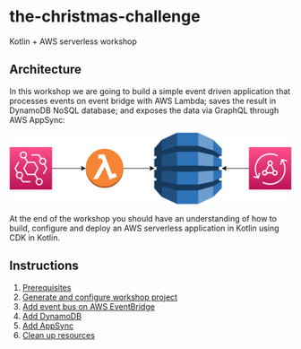 # the-christmas-challenge
Kotlin + AWS serverless workshop

## Architecture

In this workshop we are going to build a simple event driven application that processes events on event bridge with AWS Lambda; saves the result in DynamoDB NoSQL database; and exposes the data via GraphQL through AWS AppSync:

![event-app](instructions/images/EventApp.png)

At the end of the workshop you should have an understanding of how to build, configure and deploy an AWS serverless application in Kotlin using CDK in Kotlin.

## Instructions

1. [Prerequisites](instructions/1-prerequisites.adoc)
2. [Generate and configure workshop project](instructions/2-generate-workshop-project.adoc)
3. [Add event bus on AWS EventBridge](instructions/3-add-event-bus.adoc)
4. [Add DynamoDB](instructions/4-add-dynamoDB.adoc)
5. [Add AppSync](instructions/5-add-app-sync.adoc)
6. [Clean up resources](instructions/6-clean-up.adoc)
